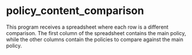 # policy_content_comparison
This program receives a spreadsheet where each row is a different comparison. The first column of the spreadsheet contains the main policy, while the other columns contain the policies to compare against the main policy.
